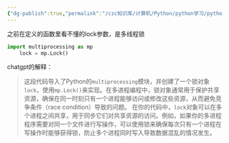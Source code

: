 ```yaml
---
{"dg-publish":true,"permalink":"/czc知识库/计算机/Python/python学习/python模块/python模块-multiprocessing模块  多线程锁/","dgPassFrontmatter":true,"created":"2024-12-07T08:39:46.920+08:00","updated":"2024-12-08T12:19:23.671+08:00"}
---
```




之前在定义的函数里看不懂的lock参数，是多线程锁
```python
import multiprocessing as mp 
	lock = mp.Lock()
```
chatgpt的解释：
> 这段代码导入了Python的`multiprocessing`模块，并创建了一个锁对象`lock`，使用`mp.Lock()`来实现。在多进程编程中，锁对象通常用于保护共享资源，确保在同一时刻只有一个进程能够访问或修改这些资源，从而避免竞争条件（race condition）导致的问题。
> 在你的代码中，`lock`对象可以在多个进程之间共享，用于同步它们对共享资源的访问。例如，如果你的多进程程序需要对同一个文件进行写操作，可以使用锁来确保每次只有一个进程在写操作时能够获得锁，防止多个进程同时写入导致数据混乱的情况发生。





